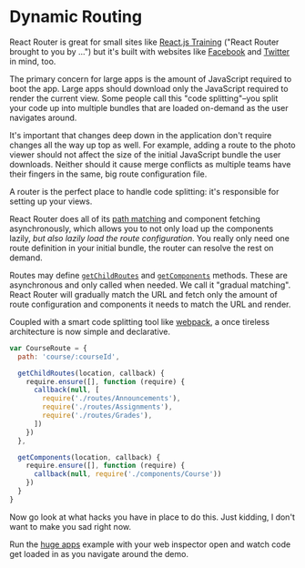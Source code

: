 # Dynamic Routing

React Router is great for small sites like [React.js Training](https://reactjs-training.com) ("React Router brought to you by ...") but it's built with websites like [Facebook](https://www.facebook.com/) and [Twitter](https://twitter.com/) in mind, too.

The primary concern for large apps is the amount of JavaScript required to boot the app. Large apps should download only the JavaScript required to render the current view. Some people call this "code splitting"–you split your code up into multiple bundles that are loaded on-demand as the user navigates around.

It's important that changes deep down in the application don't require changes all the way up top as well. For example, adding a route to the photo viewer should not affect the size of the initial JavaScript bundle the user downloads. Neither should it cause merge conflicts as multiple teams have their fingers in the same, big route configuration file.

A router is the perfect place to handle code splitting: it's responsible for setting up your views.

React Router does all of its [path matching](/docs/basics/RouteMatching.md) and component fetching asynchronously, which allows you to not only load up the components lazily, *but also lazily load the route configuration*. You really only need one route definition in your initial bundle, the router can resolve the rest on demand.

Routes may define [`getChildRoutes`](/docs/api/PlainRoute.md#getchildrouteslocation-callback) and [`getComponents`](/docs/api/Route.md#getcomponentscallback) methods. These are asynchronous and only called when needed. We call it "gradual matching". React Router will gradually match the URL and fetch only the amount of route configuration and components it needs to match the URL and render.

Coupled with a smart code splitting tool like [webpack](http://webpack.github.io/), a once tireless architecture is now simple and declarative.

```js
var CourseRoute = {
  path: 'course/:courseId',

  getChildRoutes(location, callback) {
    require.ensure([], function (require) {
      callback(null, [
        require('./routes/Announcements'),
        require('./routes/Assignments'),
        require('./routes/Grades'),
      ])
    })
  },

  getComponents(location, callback) {
    require.ensure([], function (require) {
      callback(null, require('./components/Course'))
    })
  }
}
```

Now go look at what hacks you have in place to do this. Just kidding, I don't want to make you sad right now.

Run the [huge apps](https://github.com/rackt/react-router/tree/master/examples/huge-apps) example with your web inspector open and watch code get loaded in as you navigate around the demo.
